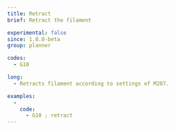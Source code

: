 ```yaml
---
title: Retract
brief: Retract the filament

experimental: false
since: 1.0.0-beta
group: planner

codes:
  - G10

long:
  - Retracts filament according to settings of M207.

examples:
  -
    code:
      - G10 ; retract
---
```

